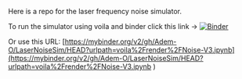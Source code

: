 Here is a repo for the laser frequency noise simulator.

To run the simulator using voila and binder click this link -> [![Binder](https://mybinder.org/badge_logo.svg)](https://mybinder.org/v2/gh/Adem-O/LaserNoiseSim/HEAD?urlpath=voila%2Frender%2FNoise-V3.ipynb)

Or use this URL: [https://mybinder.org/v2/gh/Adem-O/LaserNoiseSim/HEAD?urlpath=voila%2Frender%2FNoise-V3.ipynb](https://mybinder.org/v2/gh/Adem-O/LaserNoiseSim/HEAD?urlpath=voila%2Frender%2FNoise-V3.ipynb
)
